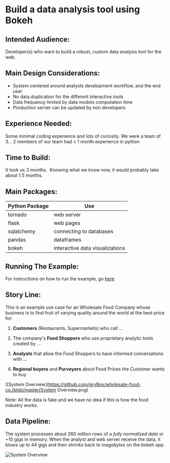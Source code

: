 # Build a data analysis tool using Bokeh

## Intended Audience:
Developer(s) who want to build a robust, custom data analysis tool for the web.

## Main Design Considerations:
- System centered around analysts development workflow, and the end user
- No data duplication for the different interactive tools
- Data frequency limited by data models computation time
- Production server can be updated by non developers

## Experience Needed:
Some minimal coding experience and lots of curiosity. We were a team of 3... 2 members of our team had < 1 month experience in python

## Time to Build:
It took us 3 months.  Knowing what we know now, it would probably take about 1.5 months.

## Main Packages:
| Python Package | Use                            |
| -------------- | ------------------------------ |
| tornado        | web server                     |
| flask          | web pages                      |
| sqlalchemy     | connecting to databases        |
|pandas          | dataframes                     |
|bokeh           | interactive data visualizations|

## Running The Example:
For instructions on how to run the example, go [here](https://github.com/adam-hubbell/wholesale-food-co./blob/master/fruit_market/how_to_run_the_server.txt)

## Story Line:
This is an example use case for an Wholesale Food Company whose business is to find fruit of varying quality around the world at the best price for:

1. **Customers** (Restaurants, Supermarkets) who call ...

2. The company's **Food Shoppers** who use proprietary analytic tools created by ...

3. **Analysts** that allow the Food Shoppers to have informed conversations with ...

4. **Regional buyers** and **Purveyors** about Food Prices the Customer wants to buy

![System Overview](https://github.com/gryBox/wholesale-food-co./blob/master/System Overview.png)

Note: All the data is fake and we have no idea if this is how the food industry works.

## Data Pipeline:
The system processes about 260 million rows of a *fully normalized data* or ~10 gigs in memory. When the analyst and web server receive the data, it blows up to 44 gigs and then shrinks back to *megabytes* on the bokeh app.

![System Overview](https://github.com/gryBox/wholesale-food-co./blob/master/Dataflow.png)
